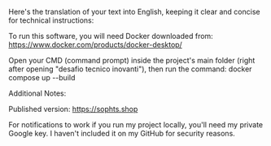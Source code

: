 Here's the translation of your text into English, keeping it clear and concise for technical instructions:

To run this software, you will need Docker downloaded from: https://www.docker.com/products/docker-desktop/

Open your CMD (command prompt) inside the project's main folder (right after opening "desafio tecnico inovanti"), then run the command: docker compose up --build

Additional Notes:

Published version: https://sophts.shop

For notifications to work if you run my project locally, you'll need my private Google key. I haven't included it on my GitHub for security reasons.
